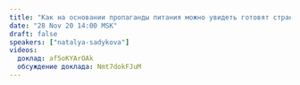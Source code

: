 ```yaml
---
title: "Как на основании пропаганды питания можно увидеть готовят страны к войне или на тихое вымирание?"
date: "28 Nov 20 14:00 MSK"
draft: false
speakers: ["natalya-sadykova"]
videos:
  доклад: af5oKYArOAk
  обсуждение доклада: Nmt7dokFJuM 
---
```

